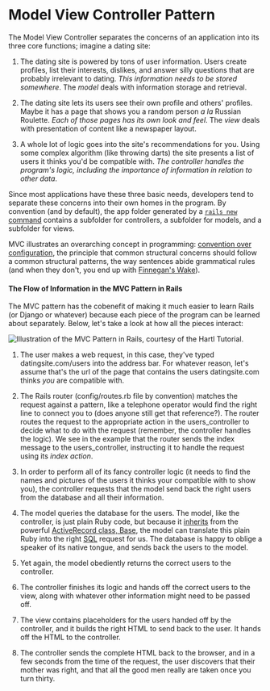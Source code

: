 # Model View Controller Pattern

The Model View Controller separates the concerns of an application into its three core functions; imagine a dating site:

1) The dating site is powered by tons of user information. Users create profiles, list their interests, dislikes, and answer silly questions that are probably irrelevant to dating. _This information needs to be stored somewhere_. The _model_ deals with information storage and retrieval.

2) The dating site lets its users see their own profile and others' profiles. Maybe it has a page that shows you a random person _a la_ Russian Roulette. _Each of those pages has its own look and feel_. The _view_ deals with presentation of content like a newspaper layout. 

3) A whole lot of logic goes into the site's recommendations for you. Using some complex algorithm (like throwing darts) the site presents a list of users it thinks you'd be compatible with. _The controller handles the program's logic, including the importance of information in relation to other data_. 

Since most applications have these three basic needs, developers tend to separate these concerns into their own homes in the program. By convention (and by default), the app folder generated by a [`rails new` command](google.com) contains a subfolder for controllers, a subfolder for models, and a subfolder for views. 

MVC illustrates an overarching concept in programming: [convention over configuration](google.com), the principle that common structural concerns should follow a common structural patterns, the way sentences abide grammatical rules (and when they don't, you end up with [Finnegan's Wake](http://en.wikipedia.org/wiki/Finnegans_Wake)). 

#### The Flow of Information in the MVC Pattern in Rails

The MVC pattern has the cobenefit of making it much easier to learn Rails (or Django or whatever) because each piece of the program can be learned about separately. Below, let's take a look at how all the pieces interact:

![Illustration of the MVC Pattern in Rails, courtesy of the [Hartl Tutorial](http://ruby.railstutorial.org/chapters/a-demo-app#sec-mvc_in_action).](http://ruby.railstutorial.org/images/figures/mvc_detailed.png)

1) The user makes a web request, in this case, they've typed datingsite.com/users into the address bar. For whatever reason, let's assume that's the url of the page that contains the users datingsite.com thinks _you_ are compatible with. 

2) The Rails router (config/routes.rb file by convention) matches the request against a pattern, like a telephone operator would find the right line to connect you to (does anyone still get that reference?). The router routes the request to the appropriate action in the users_controller to decide what to do with the request (remember, the controller handles the logic). We see in the example that the router sends the index message to the users_controller, instructing it to handle the request using its _index action_.

3) In order to perform all of its fancy controller logic (it needs to find the names and pictures of the users it thinks your compatible with to show you), the controller requests that the model send back the right users from the database and all their information.

4) The model queries the database for the users. The model, like the controller, is just plain Ruby code, but because it [inherits](google.com) from the powerful [ActiveRecord class, Base](https://github.com/brettshollenberger/ruby_wiki/blob/master/Writing%20a%20Rails%20Model.md), the model can translate this plain Ruby into the right [SQL](google.com) request for us. The database is happy to oblige a speaker of its native tongue, and sends back the users to the model. 

5) Yet again, the model obediently returns the correct users to the controller. 

6) The controller finishes its logic and hands off the correct users to the view, along with whatever other information might need to be passed off. 

7) The view contains placeholders for the users handed off by the controller, and it builds the right HTML to send back to the user. It hands off the HTML to the controller.

8) The controller sends the complete HTML back to the browser, and in a few seconds from the time of the request, the user discovers that their mother was right, and that all the good men really are taken once you turn thirty. 
